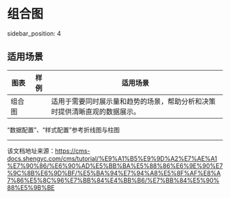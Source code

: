 # 组合图

sidebar_position: 4 

## 适用场景​

图表| 样例| 适用场景  
---|---|---  
组合图| | 适用于需要同时展示量和趋势的场景，帮助分析和决策时提供清晰直观的数据展示。  
  
“数据配置”、“样式配置”参考折线图与柱图


---

该文档地址来源：https://cms-docs.shengyc.com/cms/tutorial/%E9%A1%B5%E9%9D%A2%E7%AE%A1%E7%90%86/%E6%90%AD%E5%BB%BA%E5%88%86%E6%9E%90%E7%9C%8B%E6%9D%BF/%E5%BA%94%E7%94%A8%E5%8F%AF%E8%A7%86%E5%8C%96%E7%BB%84%E4%BB%B6/%E7%BB%84%E5%90%88%E5%9B%BE